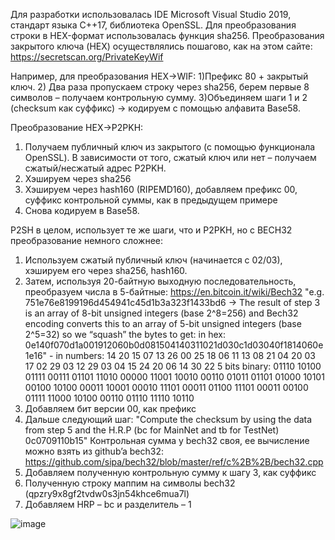 Для разработки использовалась IDE Microsoft Visual Studio 2019, стандарт языка C++17, библиотека OpenSSL.
Для преобразования строки в HEX-формат использовалась функция sha256.
Преобразования закрытого ключа (HEX) осуществлялись пошагово, как на этом сайте: https://secretscan.org/PrivateKeyWif

Например, для преобразования HEX->WIF:
1)Префикс 80 + закрытый ключ.
2) Два раза пропускаем строку через sha256, берем первые 8 символов – получаем контрольную сумму.
3)Объединяем шаги 1 и 2 (checksum как суффикс) -> кодируем с помощью алфавита Base58.

Преобразование HEX->P2PKH:
1) Получаем публичный ключ из закрытого (с помощью функционала OpenSSL). В зависимости от того, сжатый ключ или нет – получаем сжатый/несжатый адрес P2PKH.
2) Хэшируем через sha256
3) Хэшируем через hash160 (RIPEMD160), добавляем префикс 00, суффикс контрольной суммы, как в предыдущем примере
4) Снова кодируем в Base58.

P2SH в целом, использует те же шаги, что и P2PKH, но с BECH32 преобразование немного сложнее:
1) Используем сжатый публичный ключ (начинается с 02/03), хэшируем его через sha256, hash160.
2) Затем, используя 20-байтную выходную последовательность, преобразуем числа в 5-байтные:
https://en.bitcoin.it/wiki/Bech32
"e.g. 751e76e8199196d454941c45d1b3a323f1433bd6 ->
The result of step 3 is an array of 8-bit unsigned integers (base 2^8=256) and Bech32 encoding converts this to an array of 5-bit unsigned integers (base 2^5=32) so we “squash” the bytes to get:
in hex: 0e140f070d1a001912060b0d081504140311021d030c1d03040f1814060e1e16" -
in numbers: 14 20 15 07 13 26 00 25 18 06 11 13 08 21 04 20 03 17 02 29 03 12 29 03 04 15 24 20 06 14 30 22
5 bits binary: 01110 10100 01111 00111 01101 11010 00000 11001 10010 00110 01011 01101 01000 10101 00100 10100 00011 10001 00010 11101 00011 01100 11101 00011 00100 01111 11000 10100 00110 01110 11110 10110
5) Добавляем бит версии 00, как префикс
6) Дальше следующий шаг:
"Compute the checksum by using the data from step 5 and the H.R.P (bc for MainNet and tb for TestNet) 0c0709110b15"
Контрольная сумма у bech32 своя, ее вычисление можно взять из github’a bech32: 
https://github.com/sipa/bech32/blob/master/ref/c%2B%2B/bech32.cpp
6) Добавляем полученную контрольную сумму к шагу 3, как суффикс
7) Полученную строку маппим на символы bech32 (qpzry9x8gf2tvdw0s3jn54khce6mua7l)
8) Добавляем HRP – bc и разделитель – 1

![image](https://github.com/user-attachments/assets/02bea32d-e835-47af-bd65-d6a39fb692ea)
